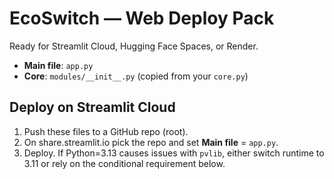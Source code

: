 # EcoSwitch — Web Deploy Pack

Ready for Streamlit Cloud, Hugging Face Spaces, or Render.
- **Main file**: `app.py`
- **Core**: `modules/__init__.py` (copied from your `core.py`)

## Deploy on Streamlit Cloud
1) Push these files to a GitHub repo (root).
2) On share.streamlit.io pick the repo and set **Main file** = `app.py`.
3) Deploy. If Python=3.13 causes issues with `pvlib`, either switch runtime to 3.11 or rely on the conditional requirement below.

